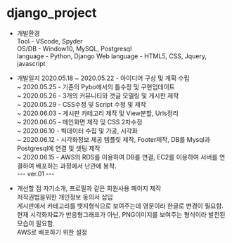 # django_project
 * 개발환경  
 Tool - VScode, Spyder  
 OS/DB - Window10, MySQL, Postgresql  
 language - Python, Django
 Web language - HTML5, CSS, Jquery, javascript
 
 * 개발일지
 2020.05.18 ~ 2020.05.22 - 아이디어 구상 및 계획 수립  
 ~ 2020.05.25 - 기존의 Pybo에서의 틀수정 및 구현업데이트  
 ~ 2020.05.26 - 3개의 커뮤니티와 갯글 모델링 및 게시판 제작  
 ~ 2020.05.29 - CSS수정 및 Script 수정 및 제작  
 ~ 2020.06.03 - 게시판 카테고리 제작 및 View분할, Urls정리  
 ~ 2020.06.05 - 메인화면 제작 및 CSS 2차수정  
 ~ 2020.06.10 - 빅데이터 수집 및 가공, 시각화  
 ~ 2020.06.12 - 시각화정보 제공 템플릿 제작, Footer제작, DB를 Mysql과 Postgresql에 연결 및 셋팅 제작  
 ~ 2020.06.15 - AWS의 RDS를 이용하여 DB를 연결, EC2를 이용하여 서버를 연결하여 배포하는 과정에서 난관에 봉착.  
 --- ver.01 ---
 
 * 개선할 점
  자기소개, 프로필과 같은 회원사용 페이지 제작  
  저작권법을위한 개인정보 동의서 삽입  
  게시판에서 카테고리를 뱃지형식으로 보여주는데 영문이라 한글로 변경이 필요함.  
  현재 시각화자료가 반응형그래프가 아닌, PNG이미지를 보여주는 형식이라 발전된 모습이 필요함.  
  AWS로 배포하기 위한 설정  
